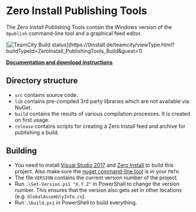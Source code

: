 Zero Install Publishing Tools
=============================

The Zero Install Publishing Tools contain the Windows version of the `0publish` command-line tool and a graphical feed editor.

[![TeamCity Build status](https://0install.de/teamcity/app/rest/builds/buildType:(id:ZeroInstall_PublishingTools_Build)/statusIcon)](https://0install.de/teamcity/viewType.html?buildTypeId=ZeroInstall_PublishingTools_Build&guest=1)

**[Documentation and download instructions](http://0install.de/docs/publishing/tools/)**

Directory structure
-------------------
- `src` contains source code.
- `lib` contains pre-compiled 3rd party libraries which are not available via NuGet.
- `build` contains the results of various compilation processes. It is created on first usage.
- `release` contains scripts for creating a Zero Install feed and archive for publishing a build.

Building
--------
- You need to install [Visual Studio 2017](https://www.visualstudio.com/downloads/) and [Zero Install](http://0install.de/downloads/) to build this project. Also make sure the [nuget command-line tool](https://www.nuget.org/downloads) is in your `PATH`.
- The file `VERSION` contains the current version number of the project.
- Run `.\Set-Version.ps1 "X.Y.Z"` in PowerShall to change the version number. This ensures that the version also gets set in other locations (e.g. `GlobalAssemblyInfo.cs`).
- Run `.\build.ps1` in PowerShell to build everything.
